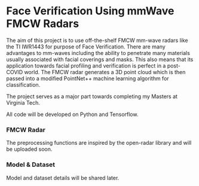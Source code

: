 # Face Verification Using mmWave FMCW Radars

The aim of this project is to use off-the-shelf FMCW mm-wave radars like the TI IWR1443 for purpose of Face Verification.
There are many advantages to mm-waves including the ability to penetrate many materials usually associated with facial coverings and masks. This also means that its application towards facial profiling and verification is perfect in a post-COVID world. The FMCW radar generates a 3D point cloud which is then passed into a modified PointNet++ machine learning algorithm for classification.

The project serves as a major part towards completing my Masters at Virginia Tech.

All code will be developed on Python and Tensorflow. 

### FMCW Radar
The preprocessing functions are inspired by the open-radar library and will be uploaded soon.


### Model & Dataset
Model and dataset details will be shared later.